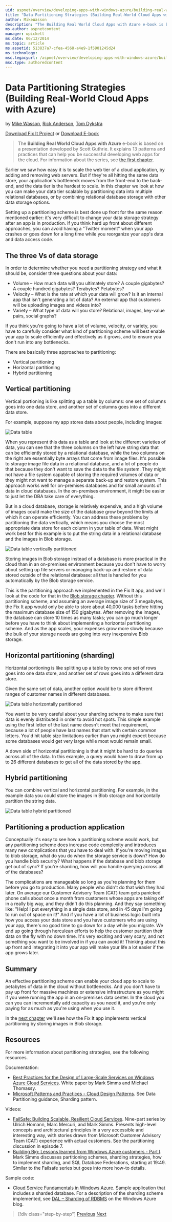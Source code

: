 ```yaml
---
uid: aspnet/overview/developing-apps-with-windows-azure/building-real-world-cloud-apps-with-windows-azure/data-partitioning-strategies
title: "Data Partitioning Strategies (Building Real-World Cloud Apps with Azure) | Microsoft Docs"
author: MikeWasson
description: "The Building Real World Cloud Apps with Azure e-book is based on a presentation developed by Scott Guthrie. It explains 13 patterns and practices that can he..."
ms.author: aspnetcontent
manager: wpickett
ms.date: 06/12/2014
ms.topic: article
ms.assetid: 513837a7-cfea-4568-a4e9-1f5901245d24
ms.technology: 
msc.legacyurl: /aspnet/overview/developing-apps-with-windows-azure/building-real-world-cloud-apps-with-windows-azure/data-partitioning-strategies
msc.type: authoredcontent
---
```

Data Partitioning Strategies (Building Real-World Cloud Apps with Azure)
====================
by [Mike Wasson](https://github.com/MikeWasson), [Rick Anderson](https://github.com/Rick-Anderson), [Tom Dykstra](https://github.com/tdykstra)

[Download Fix It Project](http://code.msdn.microsoft.com/Fix-It-app-for-Building-cdd80df4) or [Download E-book](http://blogs.msdn.com/b/microsoft_press/archive/2014/07/23/free-ebook-building-cloud-apps-with-microsoft-azure.aspx)

> The **Building Real World Cloud Apps with Azure** e-book is based on a presentation developed by Scott Guthrie. It explains 13 patterns and practices that can help you be successful developing web apps for the cloud. For information about the series, see [the first chapter](introduction.md).


Earlier we saw how easy it is to scale the web tier of a cloud application, by adding and removing web servers. But if they're all hitting the same data store, your application's bottleneck moves from the front-end to the back-end, and the data tier is the hardest to scale. In this chapter we look at how you can make your data tier scalable by partitioning data into multiple relational databases, or by combining relational database storage with other data storage options.

Setting up a partitioning scheme is best done up front for the same reason mentioned earlier: it's very difficult to change your data storage strategy after an app is in production. If you think hard up front about different approaches, you can avoid having a "Twitter moment" when your app crashes or goes down for a long time while you reorganize your app's data and data access code.

## The three Vs of data storage

In order to determine whether you need a partitioning strategy and what it should be, consider three questions about your data:

- Volume – How much data will you ultimately store? A couple gigabytes? A couple hundred gigabytes? Terabytes? Petabytes?
- Velocity – What is the rate at which your data will grow? Is it an internal app that isn't generating a lot of data? An external app that customers will be uploading images and videos into?
- Variety – What type of data will you store? Relational, images, key-value pairs, social graphs?

If you think you're going to have a lot of volume, velocity, or variety, you have to carefully consider what kind of partitioning scheme will best enable your app to scale efficiently and effectively as it grows, and to ensure you don't run into any bottlenecks.

There are basically three approaches to partitioning:

- Vertical partitioning
- Horizontal partitioning
- Hybrid partitioning

## Vertical partitioning

Vertical portioning is like splitting up a table by columns: one set of columns goes into one data store, and another set of columns goes into a different data store.

For example, suppose my app stores data about people, including images:

![Data table](data-partitioning-strategies/_static/image1.png)

When you represent this data as a table and look at the different varieties of data, you can see that the three columns on the left have string data that can be efficiently stored by a relational database, while the two columns on the right are essentially byte arrays that come from image files. It's possible to storage image file data in a relational database, and a lot of people do that because they don't want to save the data to the file system. They might not have a file system capable of storing the required volumes of data or they might not want to manage a separate back-up and restore system. This approach works well for on-premises databases and for small amounts of data in cloud databases. In the on-premises environment, it might be easier to just let the DBA take care of everything.

But in a cloud database, storage is relatively expensive, and a high volume of images could make the size of the database grow beyond the limits at which it can operate efficiently. You can address these problems by partitioning the data vertically, which means you choose the most appropriate data store for each column in your table of data. What might work best for this example is to put the string data in a relational database and the images in Blob storage.

![Data table vertically partitioned](data-partitioning-strategies/_static/image2.png)

Storing images in Blob storage instead of a database is more practical in the cloud than in an on-premises environment because you don't have to worry about setting up file servers or managing back-up and restore of data stored outside of the relational database: all that is handled for you automatically by the Blob storage service.

This is the partitioning approach we implemented in the Fix It app, and we'll look at the code for that in the [Blob storage chapter](unstructured-blob-storage.md). Without this partitioning scheme, and assuming an average image size of 3 megabytes, the Fix It app would only be able to store about 40,000 tasks before hitting the maximum database size of 150 gigabytes. After removing the images, the database can store 10 times as many tasks; you can go much longer before you have to think about implementing a horizontal partitioning scheme. And as the app scales, your expenses grow more slowly because the bulk of your storage needs are going into very inexpensive Blob storage.

## Horizontal partitioning (sharding)

Horizontal portioning is like splitting up a table by rows: one set of rows goes into one data store, and another set of rows goes into a different data store.

Given the same set of data, another option would be to store different ranges of customer names in different databases.

![Data table horizontally partitioned](data-partitioning-strategies/_static/image3.png)

You want to be very careful about your sharding scheme to make sure that data is evenly distributed in order to avoid hot spots. This simple example using the first letter of the last name doesn't meet that requirement, because a lot of people have last names that start with certain common letters. You'd hit table size limitations earlier than you might expect because some databases would get very large while most would remain small.

A down side of horizontal partitioning is that it might be hard to do queries across all of the data. In this example, a query would have to draw from up to 26 different databases to get all of the data stored by the app.

## Hybrid partitioning

You can combine vertical and horizontal partitioning. For example, in the example data you could store the images in Blob storage and horizontally partition the string data.

![Data table hybrid partitioned](data-partitioning-strategies/_static/image4.png)

## Partitioning a production application

Conceptually it's easy to see how a partitioning scheme would work, but any partitioning scheme does increase code complexity and introduces many new complications that you have to deal with. If you're moving images to blob storage, what do you do when the storage service is down? How do you handle blob security? What happens if the database and blob storage get out of sync? If you're sharding, how will you handle querying across all of the databases?

The complications are manageable so long as you're planning for them before you go to production. Many people who didn't do that wish they had later. On average our Customer Advisory Team (CAT) team gets panicked phone calls about once a month from customers whose apps are taking off in a really big way, and they didn't do this planning. And they say something like: "Help! I put everything in a single data store, and in 45 days I'm going to run out of space on it!" And if you have a lot of business logic built into how you access your data store and you have customers who are using your app, there's no good time to go down for a day while you migrate. We end up going through herculean efforts to help the customer partition their data on the fly with no down time. It's very exciting and very scary, and not something you want to be involved in if you can avoid it! Thinking about this up front and integrating it into your app will make your life a lot easier if the app grows later.

## Summary

An effective partitioning scheme can enable your cloud app to scale to petabytes of data in the cloud without bottlenecks. And you don't have to pay up front for massive machines or extensive infrastructure as you might if you were running the app in an on-premises data center. In the cloud you can you can incrementally add capacity as you need it, and you're only paying for as much as you're using when you use it.

In the [next chapter](unstructured-blob-storage.md) we'll see how the Fix It app implements vertical partitioning by storing images in Blob storage.

## Resources

For more information about partitioning strategies, see the following resources.

Documentation:

- [Best Practices for the Design of Large-Scale Services on Windows Azure Cloud Services](https://msdn.microsoft.com/library/windowsazure/jj717232.aspx). White paper by Mark Simms and Michael Thomassy.
- [Microsoft Patterns and Practices - Cloud Design Patterns](https://msdn.microsoft.com/library/dn568099.aspx). See Data Partitioning guidance, Sharding pattern.

Videos:

- [FailSafe: Building Scalable, Resilient Cloud Services](https://channel9.msdn.com/Series/FailSafe). Nine-part series by Ulrich Homann, Marc Mercuri, and Mark Simms. Presents high-level concepts and architectural principles in a very accessible and interesting way, with stories drawn from Microsoft Customer Advisory Team (CAT) experience with actual customers. See the partitioning discussion in episode 7.
- [Building Big: Lessons learned from Windows Azure customers - Part I](https://channel9.msdn.com/Events/Build/2012/3-029). Mark Simms discusses partitioning schemes, sharding strategies, how to implement sharding, and SQL Database Federations, starting at 19:49. Similar to the Failsafe series but goes into more how-to details.

Sample code:

- [Cloud Service Fundamentals in Windows Azure](https://code.msdn.microsoft.com/Cloud-Service-Fundamentals-4ca72649). Sample application that includes a sharded database. For a description of the sharding scheme implemented, see [DAL – Sharding of RDBMS](https://blogs.msdn.com/b/windowsazure/archive/2013/09/05/dal-sharding-of-rdbms.aspx) on the Windows Azure blog.

> [!div class="step-by-step"]
> [Previous](data-storage-options.md)
> [Next](unstructured-blob-storage.md)
